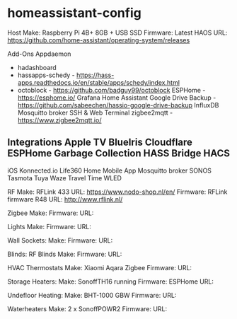 # homeassistant-config
Host
Make: Raspberry Pi 4B+ 8GB + USB SSD
Firmware: Latest HAOS
URL: https://github.com/home-assistant/operating-system/releases

Add-Ons
Appdaemon
  - hadashboard
  - hassapps-schedy - https://hass-apps.readthedocs.io/en/stable/apps/schedy/index.html
  - octoblock - https://github.com/badguy99/octoblock
ESPHome - https://esphome.io/
Grafana
Home Assistant Google Drive Backup - https://github.com/sabeechen/hassio-google-drive-backup
InfluxDB
Mosquitto broker
SSH & Web Terminal
zigbee2mqtt - https://www.zigbee2mqtt.io/

Integrations
Apple TV
BlueIris
Cloudflare
ESPHome
Garbage Collection
HASS Bridge
HACS
  -
iOS
Konnected.io
Life360
Home
Mobile App
Mosquitto broker
SONOS
Tasmota
Tuya
Waze Travel Time
WLED


RF
Make: RFLink 433
URL: https://www.nodo-shop.nl/en/
Firmware: RFLink firmware R48
URL: http://www.rflink.nl/

Zigbee
Make:
Firmware:
URL:

Lights
Make:
Firmware:
URL:

Wall Sockets:
Make:
Firmware:
URL:

Blinds:
RF Blinds
Make:
Firmware:
URL:

HVAC
Thermostats
Make: Xiaomi Aqara Zigbee
Firmware:
URL:

Storage Heaters:
Make: SonoffTH16 running
Firmware: ESPHome
URL:

Undefloor Heating:
Make: BHT-1000 GBW
Firmware:
URL:


Waterheaters
Make: 2 x SonoffPOWR2
Firmware:
URL:
